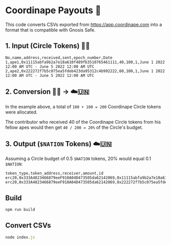 # Coordinape Payouts 🦍

This code converts CSVs exported from https://app.coordinape.com into a format that is compatible with Gnosis Safe.

## 1. Input (Circle Tokens) 🍌🦍

```csv
No,name,address,received,sent,epoch_number,Date
1,ape1,0x11115abfa9b2a7e18a610f489fb3510765461111,40,100,1,June 1 2022 12:00 AM UTC - June 5 2022 12:00 AM UTC
2,ape2,0x222272f7b5c075ea5fdeb423da95312c4b992222,60,100,1,June 1 2022 12:00 AM UTC - June 5 2022 12:00 AM UTC
```

## 2. Conversion 🍌🦍 → ☁️🇺🇳

In the example above, a total of `100 + 100 = 200` Coordinape Circle tokens were allocated.

The contributor who received 40 of the Coordinape Circle tokens from his fellow apes would then get `40 / 200 = 20%` of the Circle's budget.

## 3. Output (`$NATION` Tokens) ☁️🇺🇳

Assuming a Circle budget of 0.5 `$NATION` tokens, 20% would equal 0.1 `$NATION`:

```csv
token_type,token_address,receiver,amount,id
erc20,0x333A4823466879eeF910A04D473505da62142069,0x11115abfa9b2a7e18a610f489fb3510765461111,0.1,
erc20,0x333A4823466879eeF910A04D473505da62142069,0x222272f7b5c075ea5fdeb423da95312c4b992222,0.15,
```

## Build

```javascript
npm run build
```

## Convert CSVs

```javascript
node index.js
```
